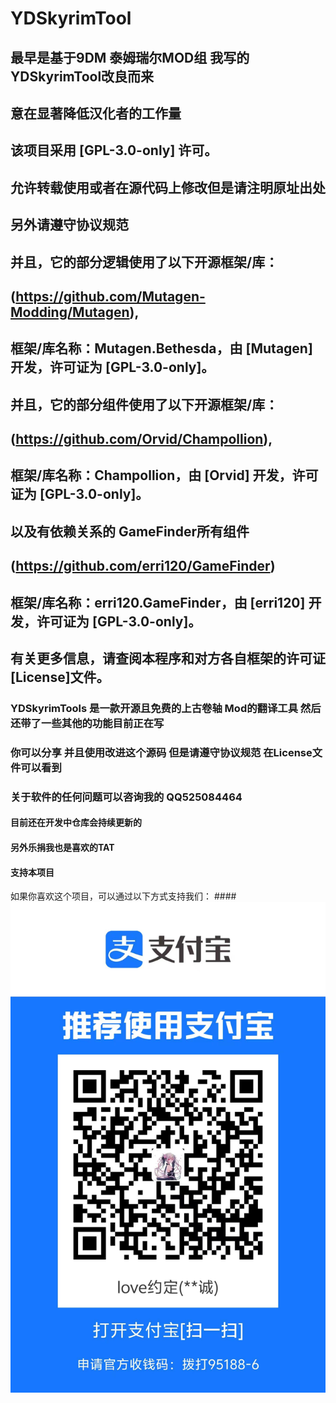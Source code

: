 # YDSkyrimTool
## 最早是基于9DM 泰姆瑞尔MOD组 我写的YDSkyrimTool改良而来
## 意在显著降低汉化者的工作量

## 该项目采用 [GPL-3.0-only] 许可。
## 允许转载使用或者在源代码上修改但是请注明原址出处 
## 另外请遵守协议规范

## 并且，它的部分逻辑使用了以下开源框架/库：
## (https://github.com/Mutagen-Modding/Mutagen),
## 框架/库名称：Mutagen.Bethesda，由 [Mutagen] 开发，许可证为 [GPL-3.0-only]。

## 并且，它的部分组件使用了以下开源框架/库：
## (https://github.com/Orvid/Champollion),
## 框架/库名称：Champollion，由 [Orvid] 开发，许可证为 [GPL-3.0-only]。

## 以及有依赖关系的 GameFinder所有组件
## (https://github.com/erri120/GameFinder)
## 框架/库名称：erri120.GameFinder，由 [erri120] 开发，许可证为 [GPL-3.0-only]。

## 有关更多信息，请查阅本程序和对方各自框架的许可证[License]文件。

### YDSkyrimTools 是一款开源且免费的上古卷轴 Mod的翻译工具 然后还带了一些其他的功能目前正在写
### 你可以分享 并且使用改进这个源码 但是请遵守协议规范 在License文件可以看到
### 关于软件的任何问题可以咨询我的 QQ525084464


#### 目前还在开发中仓库会持续更新的

#### 另外乐捐我也是喜欢的TAT
#### 支持本项目
如果你喜欢这个项目，可以通过以下方式支持我们：
####![支付宝收款码](alipay_qrcode.jpg)
